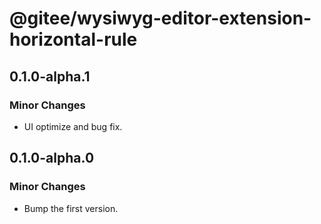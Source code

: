 # @gitee/wysiwyg-editor-extension-horizontal-rule

## 0.1.0-alpha.1

### Minor Changes

- UI optimize and bug fix.

## 0.1.0-alpha.0

### Minor Changes

- Bump the first version.
